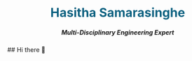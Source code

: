 
<h1 align="center" style="color: #0D6281;">Hasitha Samarasinghe</h1>
<h5 align="center">Multi-Disciplinary Engineering Expert</h5>
## Hi there 👋

<!--
**hasithasahp/hasithasahp** is a ✨ _special_ ✨ repository because its `README.md` (this file) appears on your GitHub profile.

Here are some ideas to get you started:

- 🔭 I’m currently working on ...
- 🌱 I’m currently learning ...
- 👯 I’m looking to collaborate on ...
- 🤔 I’m looking for help with ...
- 💬 Ask me about ...
- 📫 How to reach me: ...
- 😄 Pronouns: ...
- ⚡ Fun fact: ...
-->
